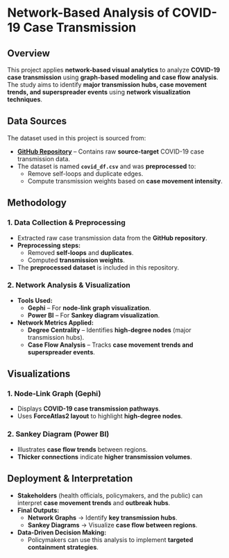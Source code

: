 # Network-Based Analysis of COVID-19 Case Transmission

## Overview
This project applies **network-based visual analytics** to analyze **COVID-19 case transmission** using **graph-based modeling and case flow analysis**. The study aims to identify **major transmission hubs, case movement trends, and superspreader events** using **network visualization techniques**.

## Data Sources
The dataset used in this project is sourced from:
- **[GitHub Repository](https://github.com/laxmanbalaraman/Social-Network-Analysis-on-Global-Spread-of-COVID-19)** – Contains raw **source-target** COVID-19 case transmission data.
- The dataset is named **`covid_df.csv`** and was **preprocessed** to:
  - Remove self-loops and duplicate edges.
  - Compute transmission weights based on **case movement intensity**.
  
## Methodology
### **1. Data Collection & Preprocessing**
- Extracted raw case transmission data from the **GitHub repository**.
- **Preprocessing steps:**
  - Removed **self-loops** and **duplicates**.
  - Computed **transmission weights**.
- The **preprocessed dataset** is included in this repository.

### **2. Network Analysis & Visualization**
- **Tools Used:**
  - **Gephi** – For **node-link graph visualization**.
  - **Power BI** – For **Sankey diagram visualization**.
- **Network Metrics Applied:**
  - **Degree Centrality** – Identifies **high-degree nodes** (major transmission hubs).
  - **Case Flow Analysis** – Tracks **case movement trends and superspreader events**.

## Visualizations
### **1. Node-Link Graph (Gephi)**
- Displays **COVID-19 case transmission pathways**.
- Uses **ForceAtlas2 layout** to highlight **high-degree nodes**.

### **2. Sankey Diagram (Power BI)**
- Illustrates **case flow trends** between regions.
- **Thicker connections** indicate **higher transmission volumes**.

## Deployment & Interpretation
- **Stakeholders** (health officials, policymakers, and the public) can interpret **case movement trends** and **outbreak hubs**.
- **Final Outputs:**
  - **Network Graphs** → Identify **key transmission hubs**.
  - **Sankey Diagrams** → Visualize **case flow between regions**.
- **Data-Driven Decision Making:**
  - Policymakers can use this analysis to implement **targeted containment strategies**.
